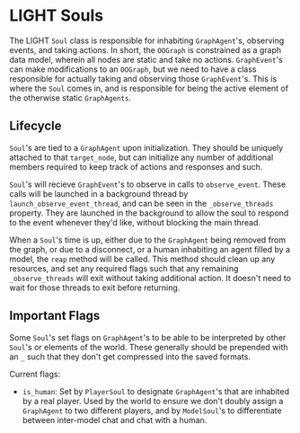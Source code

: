 # LIGHT Souls

The LIGHT `Soul` class is responsible for inhabiting `GraphAgent`'s, observing events, and taking actions. In short, the `OOGraph` is constrained as a graph data model, wherein all nodes are static and take no actions. `GraphEvent`'s can make modifications to an `OOGraph`, but we need to have a class responsible for actually taking and observing those `GraphEvent`'s. This is where the `Soul` comes in, and is responsible for being the active element of the otherwise static `GraphAgents`.

## Lifecycle
`Soul`'s are tied to a `GraphAgent` upon initialization. They should be uniquely attached to that `target_node`, but can initialize any number of additional members required to keep track of actions and responses and such.

`Soul`'s will recieve `GraphEvent`'s to observe in calls to `observe_event`. These calls will be launched in a background thread by `launch_observe_event_thread`, and can be seen in the `_observe_threads` property. They are launched in the background to allow the soul to respond to the event whenever they'd like, without blocking the main thread.

When a `Soul`'s time is up, either due to the `GraphAgent` being removed from the graph, or due to a disconnect, or a human inhabiting an agent filled by a model, the `reap` method will be called. This method should clean up any resources, and set any required flags such that any remaining `_observe_threads` will exit without taking additional action. It doesn't need to wait for those threads to exit before returning.

## Important Flags

Some `Soul`'s set flags on `GraphAgent`'s to be able to be interpreted by other `Soul`'s or elements of the world. These generally should be prepended with an `_` such that they don't get compressed into the saved formats.

Current flags:
- `is_human`: Set by `PlayerSoul` to designate `GraphAgent`'s that are inhabited by a real player. Used by the world to ensure we don't doubly assign a `GraphAgent` to two different players, and by `ModelSoul`'s to differentiate between inter-model chat and chat with a human.
